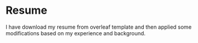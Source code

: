 # Resume

I have download my resume from overleaf template and then applied some modifications based on my experience and background. 
